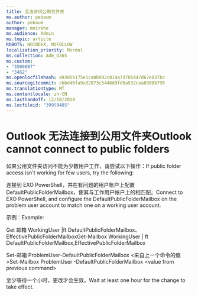 ```yaml
---
title: 无法访问公用文件夹
ms.author: pebaum
author: pebaum
manager: mnirkhe
ms.audience: Admin
ms.topic: article
ROBOTS: NOINDEX, NOFOLLOW
localization_priority: Normal
ms.collection: Adm_O365
ms.custom:
- "3500007"
- "3462"
ms.openlocfilehash: a9305b175e1ca0b992c014a73705447d67e037bc
ms.sourcegitcommit: cbbd46fa9a32873c5446d9fd5a532cea0300b795
ms.translationtype: MT
ms.contentlocale: zh-CN
ms.lasthandoff: 12/10/2019
ms.locfileid: "39959485"
---
```

# <a name="outlook-cannot-connect-to-public-folders"></a><span data-ttu-id="c538a-102">Outlook 无法连接到公用文件夹</span><span class="sxs-lookup"><span data-stu-id="c538a-102">Outlook cannot connect to public folders</span></span>

<span data-ttu-id="c538a-103">如果公用文件夹访问不能为少数用户工作，请尝试以下操作：</span><span class="sxs-lookup"><span data-stu-id="c538a-103">If public folder access isn't working for few users, try the following:</span></span>

<span data-ttu-id="c538a-104">连接到 EXO PowerShell，并在有问题的用户帐户上配置 DefaultPublicFolderMailbox，使其与工作用户帐户上的相匹配。</span><span class="sxs-lookup"><span data-stu-id="c538a-104">Connect to EXO PowerShell, and configure the DefaultPublicFolderMailbox on the problem user account to match one on a working user account.</span></span>

<span data-ttu-id="c538a-105">示例：</span><span class="sxs-lookup"><span data-stu-id="c538a-105">Example:</span></span>

<span data-ttu-id="c538a-106">Get 邮箱 WorkingUser |ft DefaultPublicFolderMailbox、EffectivePublicFolderMailbox</span><span class="sxs-lookup"><span data-stu-id="c538a-106">Get-Mailbox WorkingUser | ft DefaultPublicFolderMailbox,EffectivePublicFolderMailbox</span></span>

<span data-ttu-id="c538a-107">Set-邮箱 ProblemUser-DefaultPublicFolderMailbox \<来自上一个命令的值></span><span class="sxs-lookup"><span data-stu-id="c538a-107">Set-Mailbox ProblemUser -DefaultPublicFolderMailbox \<value from previous command></span></span>

<span data-ttu-id="c538a-108">至少等待一个小时，更改才会生效。</span><span class="sxs-lookup"><span data-stu-id="c538a-108">Wait at least one hour for the change to take effect.</span></span>